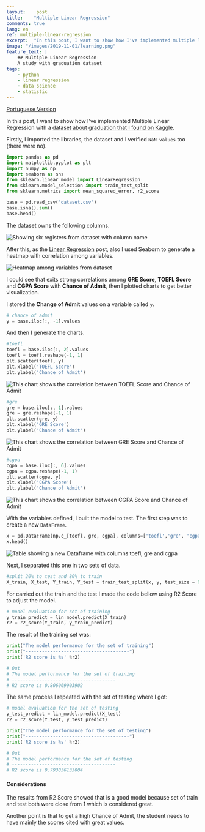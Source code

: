 ```yaml
---
layout:    post
title:    "Multiple Linear Regression"
comments: true
lang: en
ref: multiple-linear-regression
excerpt:  "In this post, I want to show how I've implemented multiple linear regression with a dataset about graduation that I found on Kaggle."
image: "/images/2019-11-01/learning.png"
feature_text: |
    ## Multiple Linear Regression 
    A study with graduation dataset
tags:
    - python
    - linear regression
    - data science
    - statistic
---
```


[Portuguese Version]({{site.url}}/2019/12/02/regressao-linear-multipla)

In this post, I want to show how I've implemented Multiple Linear Regression with a [dataset about graduation that I found on Kaggle](https://www.kaggle.com/mohansacharya/graduate-admissions).

Firstly, I imported the libraries, the dataset and I verified ```NaN values``` too (there were no).

```python
import pandas as pd
import matplotlib.pyplot as plt 
import numpy as np
import seaborn as sns
from sklearn.linear_model import LinearRegression
from sklearn.model_selection import train_test_split
from sklearn.metrics import mean_squared_error, r2_score

base = pd.read_csv('dataset.csv')
base.isna().sum()
base.head()
```

The dataset owns the following columns.

![Showing six registers from dataset with column name]({{site.url}}/images/2019-12-02/graduation_columns.png)

After this, as the [Linear Regression]({{site.url}}/2019/10/14/simple-linear-regression) post, also I used Seaborn to generate a heatmap with correlation among variables.

![Heatmap among variables from dataset]({{site.url}}/images/2019-12-02/graduation_heatmap.png)

I could see that exits strong correlations among **GRE Score**, **TOEFL Score** and **CGPA Score** with **Chance of Admit**, then I plotted charts to get better visualization.

I stored the **Change of Admit** values on a variable called ```y```.

```python
# chance of admit
y = base.iloc[:, -1].values
```

And then I generate the charts.

```python
#toefl
toefl = base.iloc[:, 2].values
toefl = toefl.reshape(-1, 1)
plt.scatter(toefl, y)
plt.xlabel('TOEFL Score')
plt.ylabel('Chance of Admit')
```

![This chart shows the correlation between TOEFL Score and Chance of Admit]({{site.url}}/images/2019-12-02/graduation_chart_toefl.png)

```python
#gre
gre = base.iloc[:, 1].values
gre = gre.reshape(-1, 1)
plt.scatter(gre, y)
plt.xlabel('GRE Score')
plt.ylabel('Chance of Admit')
```

![This chart shows the correlation between GRE Score and Chance of Admit]({{site.url}}/images/2019-12-02/graduation_chart_gre.png)

```python
#cgpa
cgpa = base.iloc[:, 6].values
cgpa = cgpa.reshape(-1, 1)
plt.scatter(cgpa, y)
plt.xlabel('CGPA Score')
plt.ylabel('Chance of Admit')
```

![This chart shows the correlation between CGPA Score and Chance of Admit]({{site.url}}/images/2019-12-02/graduation_chart_cgpa.png)


With the variables defined, I built the model to test. The first step was to create a new ```DataFrame```.

```python
x = pd.DataFrame(np.c_[toefl, gre, cgpa], columns=['toefl','gre', 'cgpa'])
x.head()
```

![Table showing a new Dataframe with columns toefl, gre and cgpa]({{site.url}}/images/2019-12-02/graduation_chart_cgpa.png)

Next, I separated this one in two sets of data.

```python
#split 20% to test and 80% to train
X_train, X_test, Y_train, Y_test = train_test_split(x, y, test_size = 0.2, random_state=42)
```

For carried out the train and the test I made the code bellow using R2 Score to adjust the model.

```python
# model evaluation for set of training
y_train_predict = lin_model.predict(X_train)
r2 = r2_score(Y_train, y_train_predict)
```

The result of the training set was:

```python
print("The model performance for the set of training")
print("--------------------------------------")
print('R2 score is %s' %r2)

# Out
# The model performance for the set of training
# --------------------------------------
# R2 score is 0.806069903902
```

The same process I repeated with the set of testing where I got:

```python
# model evaluation for the set of testing
y_test_predict = lin_model.predict(X_test)
r2 = r2_score(Y_test, y_test_predict)

print("The model performance for the set of testing")
print("--------------------------------------")
print('R2 score is %s' %r2)

# Out
# The model performance for the set of testing
# --------------------------------------
# R2 score is 0.793836133004
```

#### Considerations

The results from R2 Score showed that is a good model because set of train and test both were close from 1 which is considered great.  

Another point is that to get a high Chance of Admit, the student needs to have mainly the scores cited with great values.

